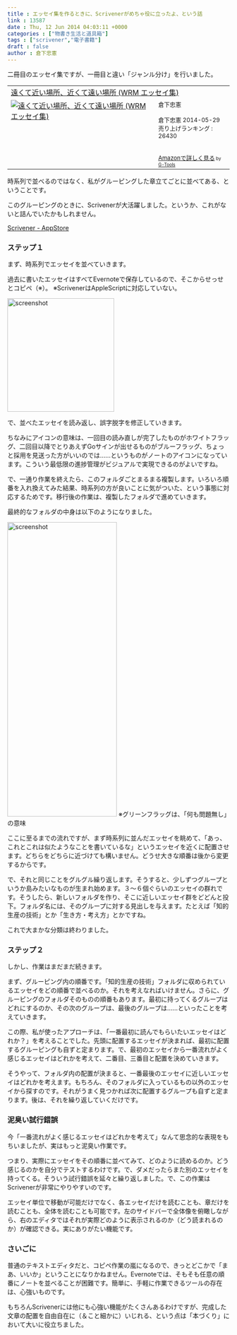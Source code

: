 ```yaml
---
title : エッセイ集を作るときに、Scrivenerがめちゃ役に立ったよ、という話
link : 13587
date : Thu, 12 Jun 2014 04:03:11 +0000
categories : ["物書き生活と道具箱"]
tags : ["scrivener","電子書籍"]
draft : false
author : 倉下忠憲
---
```


二冊目のエッセイ集ですが、一冊目と違い「ジャンル分け」を行いました。

<table  border="0" cellpadding="5"><tr><td colspan="2"><a href="http://www.amazon.co.jp/%E9%81%A0%E3%81%8F%E3%81%A6%E8%BF%91%E3%81%84%E5%A0%B4%E6%89%80%E3%80%81%E8%BF%91%E3%81%8F%E3%81%A6%E9%81%A0%E3%81%84%E5%A0%B4%E6%89%80-WRM-%E3%82%A8%E3%83%83%E3%82%BB%E3%82%A4%E9%9B%86-%E5%80%89%E4%B8%8B%E5%BF%A0%E6%86%B2-ebook/dp/B00KNMMATO%3FSubscriptionId%3D15SMZCTB9V8NGR2TW082%26tag%3Drashita1000-22%26linkCode%3Dxm2%26camp%3D2025%26creative%3D165953%26creativeASIN%3DB00KNMMATO" target="_blank">遠くて近い場所、近くて遠い場所 (WRM エッセイ集)</a><img src="http://www.assoc-amazon.jp/e/ir?t=rashita1000-22&l=ur2&o=9" width="1" height="1" style="border: none;" alt="" /></td></tr><tr><td valign="top"><a href="http://www.amazon.co.jp/%E9%81%A0%E3%81%8F%E3%81%A6%E8%BF%91%E3%81%84%E5%A0%B4%E6%89%80%E3%80%81%E8%BF%91%E3%81%8F%E3%81%A6%E9%81%A0%E3%81%84%E5%A0%B4%E6%89%80-WRM-%E3%82%A8%E3%83%83%E3%82%BB%E3%82%A4%E9%9B%86-%E5%80%89%E4%B8%8B%E5%BF%A0%E6%86%B2-ebook/dp/B00KNMMATO%3FSubscriptionId%3D15SMZCTB9V8NGR2TW082%26tag%3Drashita1000-22%26linkCode%3Dxm2%26camp%3D2025%26creative%3D165953%26creativeASIN%3DB00KNMMATO" target="_blank"><img src="http://ecx.images-amazon.com/images/I/41mp0tlw%2B6L._SL160_.jpg" border="0" alt="遠くて近い場所、近くて遠い場所 (WRM エッセイ集)" /></a></td><td valign="top"><font size="-1">倉下忠憲 <br /><br />倉下忠憲  2014-05-29<br />売り上げランキング : 26430<br /><br /><br /><a href="http://www.amazon.co.jp/%E9%81%A0%E3%81%8F%E3%81%A6%E8%BF%91%E3%81%84%E5%A0%B4%E6%89%80%E3%80%81%E8%BF%91%E3%81%8F%E3%81%A6%E9%81%A0%E3%81%84%E5%A0%B4%E6%89%80-WRM-%E3%82%A8%E3%83%83%E3%82%BB%E3%82%A4%E9%9B%86-%E5%80%89%E4%B8%8B%E5%BF%A0%E6%86%B2-ebook/dp/B00KNMMATO%3FSubscriptionId%3D15SMZCTB9V8NGR2TW082%26tag%3Drashita1000-22%26linkCode%3Dxm2%26camp%3D2025%26creative%3D165953%26creativeASIN%3DB00KNMMATO" target="_blank">Amazonで詳しく見る</a></font><font size="-2"> by <a href="http://www.goodpic.com/mt/aws/index.html" >G-Tools</a></font></td></tr></table>

時系列で並べるのではなく、私がグルーピングした章立てごとに並べてある、ということです。

このグルーピングのときに、Scrivenerが大活躍しました。というか、これがないと詰んでいたかもしれません。

<a href="https://itunes.apple.com/jp/app/scrivener/id418889511?mt=12&uo=4&at=11l4y8" target="itunes_store">Scrivener - AppStore</a>

<H3>ステップ１</H3>

まず、時系列でエッセイを並べていきます。

過去に書いたエッセイはすべてEvernoteで保存しているので、そこからせっせとコピペ（※）。
※ScrivenerはAppleScriptに対応していない。

<a href="https://rashita.net/blog/wp-content/uploads/2014/06/screenshot16.png"><img src="https://rashita.net/blog/wp-content/uploads/2014/06/screenshot16.png" alt="screenshot" width="242" height="257" class="alignnone size-full wp-image-13588" /></a>

で、並べたエッセイを読み返し、誤字脱字を修正していきます。

ちなみにアイコンの意味は、一回目の読み直しが完了したものがホワイトフラッグ、二回目以降でとりあえずGoサインが出せるものがブルーフラッグ、ちょっと採用を見送った方がいいのでは……というものがノートのアイコンになっています。こういう最低限の進捗管理がビジュアルで実現できるのがよいですね。

で、一通り作業を終えたら、このフォルダごとまるまる複製します。いろいろ順番を入れ換えてみた結果、時系列の方が良いことに気がついた、という事態に対応するためです。移行後の作業は、複製したフォルダで進めていきます。

最終的なフォルダの中身は以下のようになりました。

<a href="https://rashita.net/blog/wp-content/uploads/2014/06/screenshot17.png"><img src="https://rashita.net/blog/wp-content/uploads/2014/06/screenshot17.png" alt="screenshot" width="248" height="667" class="alignnone size-large wp-image-13589" /></a>
※グリーンフラッグは、「何も問題無し」の意味

ここに至るまでの流れですが、まず時系列に並んだエッセイを眺めて、「あっ、これとこれは似たようなことを書いているな」というエッセイを近くに配置させます。どちらをどちらに近づけても構いません。どうせ大きな順番は後から変更するからです。

で、それと同じことをグルグル繰り返します。そうすると、少しずつグループというか島みたいなものが生まれ始めます。３〜６個ぐらいのエッセイの群れです。そうしたら、新しいフォルダを作り、そこに近しいエッセイ群をどどんと投下。フォルダ名には、そのグループに対する見出しを与えます。たとえば「知的生産の技術」とか「生き方・考え方」とかですね。

これで大まかな分類は終わりました。

<H3>ステップ２</H3>

しかし、作業はまだまだ続きます。

まず、グルーピング内の順番です。「知的生産の技術」フォルダに収められているエッセイをどの順番で並べるのか。それを考えなればいけません。さらに、グルーピングのフォルダそのものの順番もあります。最初に持ってくるグループはどれにするのか、その次のグループは、最後のグループは……といったことを考えていきます。

この際、私が使ったアプローチは、「一番最初に読んでもらいたいエッセイはどれか？」を考えることでした。先頭に配置するエッセイが決まれば、最初に配置するグルーピングも自ずと定まります。で、最初のエッセイから一番流れがよく感じるエッセイはどれかを考えて、二番目、三番目と配置を決めていきます。

そうやって、フォルダ内の配置が決まると、一番最後のエッセイに近しいエッセイはどれかを考えます。もちろん、そのフォルダに入っているもの以外のエッセイから探すのです。それがうまく見つかれば次に配置するグループも自ずと定まります。後は、それを繰り返していくだけです。

<H3>泥臭い試行錯誤</H3>

今「一番流れがよく感じるエッセイはどれかを考えて」なんて思念的な表現をもちいましたが、実はもっと泥臭い作業です。

つまり、実際にエッセイをその順番に並べてみて、どのように読めるのか。どう感じるのかを自分でテストするわけです。で、ダメだったらまた別のエッセイを持ってくる。そういう試行錯誤を延々と繰り返しました。で、この作業はScrivenerが非常にやりやすいのです。

エッセイ単位で移動が可能だけでなく、各エッセイだけを読むことも、章だけを読むことも、全体を読むことも可能です。左のサイドバーで全体像を俯瞰しながら、右のエディタではそれが実際どのように表示されるのか（どう読まれるのか）が確認できる。実にありがたい機能です。


<H3>さいごに</H3>

普通のテキストエディタだと、コピペ作業の嵐になるので、きっとどこかで「まあ、いいか」ということになりかねません。Evernoteでは、そもそも任意の順番にノートを並べることが困難です。簡単に、手軽に作業できるツールの存在は、心強いものです。

もちろんScrivenerには他にも心強い機能がたくさんあるわけですが、完成した文章の配置を自由自在に（＆こと細かに）いじれる、という点は「本づくり」において大いに役立ちました。